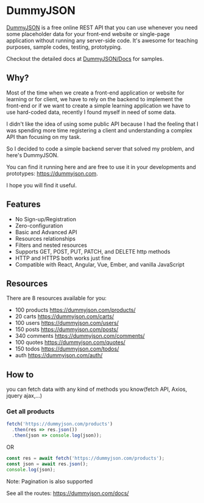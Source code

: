 # DummyJSON

[DummyJSON](https://dummyjson.com) is a free online REST API that you can use whenever you need some placeholder data for your front-end website or single-page application without running any server-side code.
It's awesome for teaching purposes, sample codes, testing, prototyping.

Checkout the detailed docs at [DummyJSON/Docs](https://dummyjson.com/docs/) for samples.

## Why?

Most of the time when we create a front-end application or website for learning or for client, we have to rely on the backend to implement the front-end or if we want to create a simple learning application we have to use hard-coded data, recently I found myself in need of some data.

I didn't like the idea of using some public API because I had the feeling that I was spending more time registering a client and understanding a complex API than focusing on my task.

So I decided to code a simple backend server that solved my problem, and here's DummyJSON.

You can find it running here and are free to use it in your developments and prototypes: https://dummyjson.com.

I hope you will find it useful.

## Features

- No Sign-up/Registration
- Zero-configuration
- Basic and Advanced API
- Resources relationships
- Filters and nested resources
- Supports GET, POST, PUT, PATCH, and DELETE http methods
- HTTP and HTTPS both works just fine
- Compatible with React, Angular, Vue, Ember, and vanilla JavaScript

## Resources

There are 8 resources available for you:

- 100 products https://dummyjson.com/products/
- 20 carts https://dummyjson.com/carts/
- 100 users https://dummyjson.com/users/
- 150 posts https://dummyjson.com/posts/
- 340 comments https://dummyjson.com/comments/
- 100 quotes https://dummyjson.com/quotes/
- 150 todos https://dummyjson.com/todos/
- auth https://dummyjson.com/auth/

## How to

you can fetch data with any kind of methods you know(fetch API, Axios, jquery ajax,...)

### Get all products

```js
fetch('https://dummyjson.com/products')
  .then(res => res.json())
  .then(json => console.log(json));
```

OR

```js
const res = await fetch('https://dummyjson.com/products');
const json = await res.json();
console.log(json);
```

Note: Pagination is also supported

See all the routes: https://dummyjson.com/docs/
